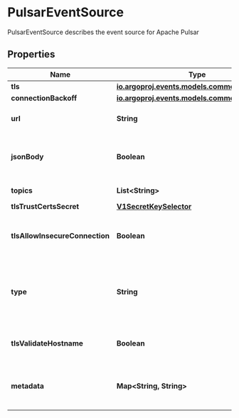 

# PulsarEventSource

PulsarEventSource describes the event source for Apache Pulsar
## Properties

Name | Type | Description | Notes
------------ | ------------- | ------------- | -------------
**tls** | [**io.argoproj.events.models.common.TLSConfig**](io.argoproj.events.models.common.TLSConfig.md) |  |  [optional]
**connectionBackoff** | [**io.argoproj.events.models.common.Backoff**](io.argoproj.events.models.common.Backoff.md) |  |  [optional]
**url** | **String** | Configure the service URL for the Pulsar service. | 
**jsonBody** | **Boolean** | JSONBody specifies that all event body payload coming from this source will be JSON |  [optional]
**topics** | **List&lt;String&gt;** | Name of the topics to subscribe to. | 
**tlsTrustCertsSecret** | [**V1SecretKeySelector**](V1SecretKeySelector.md) |  |  [optional]
**tlsAllowInsecureConnection** | **Boolean** | Whether the Pulsar client accept untrusted TLS certificate from broker. |  [optional]
**type** | **String** | Type of the subscription. Only \&quot;exclusive\&quot; and \&quot;shared\&quot; is supported. Defaults to exclusive. |  [optional]
**tlsValidateHostname** | **Boolean** | Whether the Pulsar client verify the validity of the host name from broker. |  [optional]
**metadata** | **Map&lt;String, String&gt;** | Metadata holds the user defined metadata which will passed along the event payload. |  [optional]



